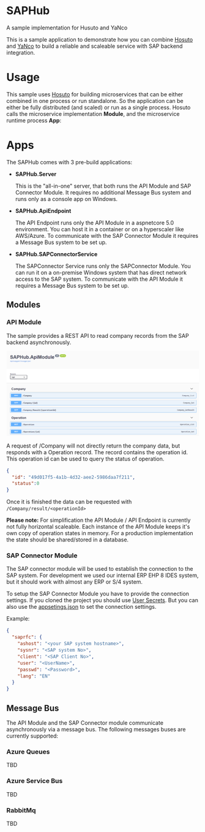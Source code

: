 # SAPHub
A sample implementation for Husuto and YaNco

This is a sample application to demonstrate how you can combine [Hosuto](https://github.com/dbosoft/Hosuto) and [YaNco](https://github.com/dbosoft/YaNco) to build a reliable and scaleable service with SAP backend integration.

# Usage

This sample uses [Hosuto](https://github.com/dbosoft/Hosuto) for building microservices that can be either combined in one process or run standalone. 
So the application can be either be fully distributed (and scaled) or run as a single process. Hosuto calls the microservice implementation **Module**, and the microservice runtime process **App**:


# Apps

The SAPHub comes with 3 pre-build applications:
- **SAPHub.Server**
  
  This is the "all-in-one" server, that both runs the API Module and SAP Connector Module. It requires no additional Message Bus system and runs only as a console app on Windows. 

- **SAPHub.ApiEndpoint**
  
  The API Endpoint runs only the API Module in a aspnetcore 5.0 environment. You can host it in a container or on a hyperscaler like AWS/Azure. 
  To communicate with the SAP Connector Module it requires a Message Bus system to be set up.

- **SAPHub.SAPConnectorService**
  
  The SAPConnector Service runs only the SAPConnector Module. 
  You can run it on a on-premise Windows system that has direct network access to the SAP system.
  To communicate with the API Module it requires a Message Bus system to be set up.


## Modules

### API Module
The sample provides a REST API to read company records from the SAP backend asynchronously. 

![swagger screenshot](https://raw.githubusercontent.com/dbosoft/SAPHub/main/.github/swagger.png)

A request of /Company will not directly return the company data, but responds with a Operation record. The record contains the operation id. 
This operation id can be used to query the status of operation. 

``` json
{
  "id": "49d017f5-4a1b-4d32-aee2-5986daa7f211",
  "status":0
}
```

Once it is finished the data can be requested with `/Company/result/<operationId>`

**Please note:**
For simplification the API Module / API Endpoint is currently not fully horizontal scaleable. 
Each instance of the API Module keeps it's own copy of operation states in memory. For a production implementation the state should be shared/stored in a database. 

### SAP Connector Module

The SAP connector module will be used to establish the connection to the SAP system. For development we used our internal ERP EHP 8 IDES system, but it should work with almost any ERP or S/4 system.

To setup the SAP Connector Module you have to provide the connection settings. If you cloned the project you should use [User Secrets](https://blog.elmah.io/asp-net-core-not-that-secret-user-secrets-explained/). But you can also use the [appsetings.json](https://github.com/dbosoft/SAPHub/blob/main/src/SAPHub.Server/appsettings.json) to set the connection settings. 

Example:

``` json
{
  "saprfc": {
    "ashost": "<your SAP system hostname>",
    "sysnr": "<SAP system No>",
    "client": "<SAP Client No>",
    "user": "<UserName>",
    "passwd": "<Password>",
    "lang": "EN"
  }
}
```

## Message Bus
The API Module and the SAP Connector module communicate asynchronously via a message bus. The following messages buses are currently supported:

### Azure Queues
   TBD
   
### Azure Service Bus
   TBD
   
### RabbitMq
   TBD
   
